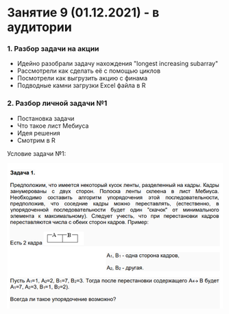 # Занятие 9 (01.12.2021) - в аудитории
### 1. Разбор задачи на акции
* Идейно разобрали задачу нахождения "longest increasing subarray"
* Рассмотрели как сделать её с помощью циклов
* Посмотрели как выгрузить акцию с финама
* Подводные камни загрузки Excel файла в R
### 2. Разбор личной задачи №1
* Постановка задачи
* Что такое лист Мебиуса
* Идея решения
* Смотрим в R

Условие задачи №1:

![alt text](task_1.png)
